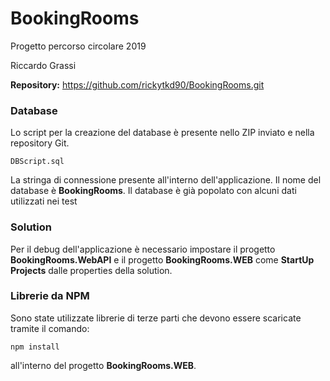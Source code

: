 # BookingRooms

Progetto percorso circolare 2019

Riccardo Grassi

**Repository:** https://github.com/rickytkd90/BookingRooms.git

### Database

Lo script per la creazione del database è presente nello ZIP inviato e nella repository Git.

```
DBScript.sql
```

La stringa di connessione presente all'interno dell'applicazione. Il nome del database è **BookingRooms**.
Il database è già popolato con alcuni dati utilizzati nei test

### Solution

Per il debug dell'applicazione è necessario impostare il progetto **BookingRooms.WebAPI** e il progetto **BookingRooms.WEB** come **StartUp Projects** dalle properties della solution.

### Librerie da NPM

Sono state utilizzate librerie di terze parti che devono essere scaricate tramite il comando:

```
npm install
```

all'interno del progetto **BookingRooms.WEB**.
